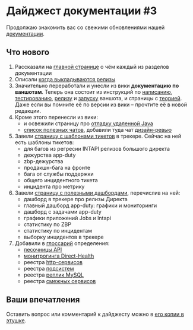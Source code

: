 # Дайджест документации #3

Продолжаю знакомить вас со свежими обновлениями нашей [документации](../../../index.md).

## Что нового
1. Рассказали на [главной странице](../../../index.md#ob-etoj-dokumentacii) о чём каждый из разделов документации
1. Описали [когда выкладываются релизы](../../../concepts/releases/deploy-schedule.md)
1. Значительно переработали и унесли из вики **документацию по ваншотам**. Теперь она состоит из инструкций по [написанию](../../../oneshot/howto-code.md), [тестированию](../../../oneshot/howto-testing.md), [релизу](../../../oneshot/howto-release.md) и [запуску](../../../oneshot/howto-launch.md) ваншота, и страницы с [теорией](../../../oneshot/concept.md). Даже если вы помните её по версии из вики – прочтите её в новой редакции.
1. Кроме этого перенесли из вики:
   - и освежили страницу про [отладку удаленной Java](../../../dev/betas/java-remote-debug.md)
   - [список полезных чатов](../../chats.md), добавили туда чат [дизайн-ревью](../../chats.md#design-review)
1. Завели [страницу с шаблонами тикетов](../../st-templates.md) в трекере. Сейчас на ней есть шаблоны тикетов:
   - для багов из регресии INTAPI релизов большого директа
   - дежурства app-duty
   - zbp-дежурства
   - продакшн-бага на фронте
   - бага от службы поддержки
   - общего инцидентного тикета
   - инцидента про метрику
1. Завели [страницу с полезными дашбордами](../../dashboards.md), перечислив на ней:
   - дашборд в трекере про релизы Директа
   - главный дашборд app-duty: графики и мониторинги
   - дашборд с задачами app-duty
   - графики приложений Jobs и Intapi
   - статистику по ZBP
   - статистику по инцидентам
   - выборку инцидентов в трекере
1. Добавили в [глоссарий](../../../glossary/glossary.md) определения:
   - [песочницы API](../../../glossary/glossary.md#direct-api-sandbox)
   - [монитрогинга Direct-Health](../../../glossary/glossary.md#direct-health-monitoring)
   - реестра [http-сервисов](../../../glossary/glossary.md#direct-vhosts-list)
   - реестра [подсистем](../../../glossary/glossary.md#subsistems-list)
   - реестра [реплик MySQL](../../../glossary/glossary.md#alldb-conf)
   - реестра [смежных сервисов](../../../glossary/glossary.md#backing-services-list)

## Ваши впечатления
Оставить вопрос или комментарий к дайджесту можно в [его копии в этушке](https://clubs.at.yandex-team.ru/direct-dev/584).
